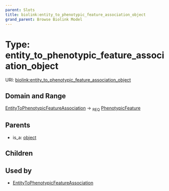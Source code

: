 ```yaml
---
parent: Slots
title: biolink:entity_to_phenotypic_feature_association_object
grand_parent: Browse Biolink Model
---
```


# Type: entity_to_phenotypic_feature_association_object




URI: [biolink:entity_to_phenotypic_feature_association_object](https://w3id.org/biolink/vocab/entity_to_phenotypic_feature_association_object)

## Domain and Range

[EntityToPhenotypicFeatureAssociation](EntityToPhenotypicFeatureAssociation.md) ->  <sub>REQ</sub> [PhenotypicFeature](PhenotypicFeature.md)

## Parents

 *  is_a: [object](object.md)

## Children


## Used by

 * [EntityToPhenotypicFeatureAssociation](EntityToPhenotypicFeatureAssociation.md)

